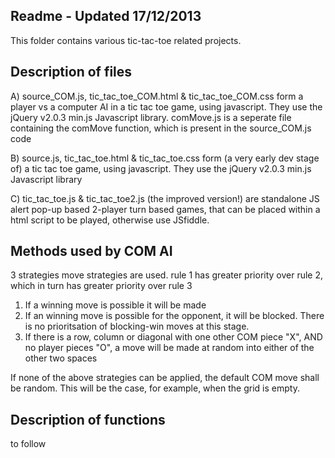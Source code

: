 Readme - Updated 17/12/2013
----------------------------

This folder contains various tic-tac-toe related projects.  

Description of files
---------------------

A) source_COM.js, tic_tac_toe_COM.html & tic_tac_toe_COM.css form a player vs a computer AI  in a tic tac toe game, using javascript.
They use the jQuery v2.0.3 min.js Javascript library. 
comMove.js is a seperate file containing the comMove function, which is present in the source_COM.js code 

B) source.js, tic_tac_toe.html & tic_tac_toe.css form (a very early dev stage of)  a tic tac toe game, using javascript.
They use the jQuery v2.0.3 min.js Javascript library 

C) tic_tac_toe.js & tic_tac_toe2.js (the improved version!) are standalone JS alert pop-up based 2-player turn based games, that can be placed within a html script to be played, otherwise use JSfiddle.


Methods used by COM AI
----------------------------------
3 strategies move strategies are used.  rule 1 has greater priority over rule 2, which in turn has greater priority over rule 3

1)  If a winning move is possible it will be made
2)  If an winning move is possible for the opponent, it will be blocked.  There is no prioritsation of blocking-win moves at this stage.
3)  If there is a row, column or diagonal with one other COM piece "X", AND no player pieces "O", a move will be made at random into either of the other two spaces

If none of the above strategies can be applied, the default COM move shall be random.  This will be the case, for example, when the grid is empty.

Description of functions
----------------------------------
to follow